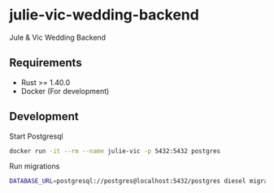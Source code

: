 # julie-vic-wedding-backend
Jule & Vic Wedding Backend


## Requirements

-   Rust >= 1.40.0
-   Docker (For development)

## Development

Start Postgresql

```sh
docker run -it --rm --name julie-vic -p 5432:5432 postgres
```

Run migrations

```sh
DATABASE_URL=postgresql://postgres@localhost:5432/postgres diesel migration run
```
